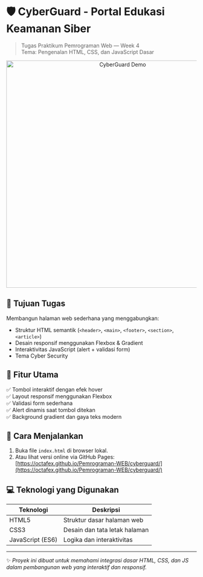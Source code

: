 # 🛡️ CyberGuard - Portal Edukasi Keamanan Siber

> Tugas Praktikum Pemrograman Web — Week 4  
> Tema: Pengenalan HTML, CSS, dan JavaScript Dasar

<div align="center">
  <img src="cyberguard-demo.gif" alt="CyberGuard Demo" width="600"/>
</div>

## 📌 Tujuan Tugas
Membangun halaman web sederhana yang menggabungkan:
- Struktur HTML semantik (`<header>`, `<main>`, `<footer>`, `<section>`, `<article>`)
- Desain responsif menggunakan Flexbox & Gradient
- Interaktivitas JavaScript (alert + validasi form)
- Tema Cyber Security

## 🧩 Fitur Utama
✅ Tombol interaktif dengan efek hover  
✅ Layout responsif menggunakan Flexbox  
✅ Validasi form sederhana  
✅ Alert dinamis saat tombol ditekan  
✅ Background gradient dan gaya teks modern

## 🚀 Cara Menjalankan
1. Buka file `index.html` di browser lokal.
2. Atau lihat versi online via GitHub Pages:  
   [https://octafex.github.io/Pemrograman-WEB/cyberguard/](https://octafex.github.io/Pemrograman-WEB/cyberguard/)

## 💻 Teknologi yang Digunakan

<div align="center">

| Teknologi       | Deskripsi                     |
|-----------------|-------------------------------|
| HTML5           | Struktur dasar halaman web    |
| CSS3            | Desain dan tata letak halaman |
| JavaScript (ES6)| Logika dan interaktivitas     |

</div>

---

✨ *Proyek ini dibuat untuk memahami integrasi dasar HTML, CSS, dan JS dalam pembangunan web yang interaktif dan responsif.*
